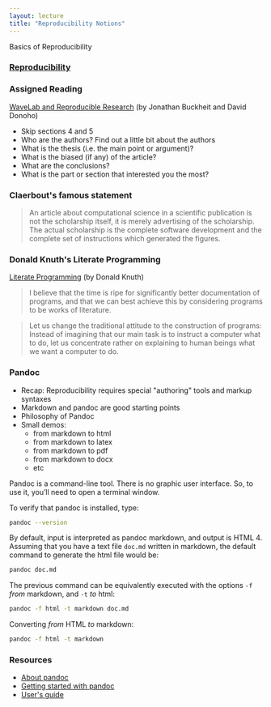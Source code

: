 ```yaml
---
layout: lecture
title: "Reproducibility Notions"
---
```


<p class="message">
  Basics of Reproducibility
</p>


<h3>
	<a href="" target="_blank">
		<span class="fa fa-picture-o fa-lg main-list-item-icon"></span> 
	Reproducibility</a>
</h3>


### Assigned Reading

<a href="http://statweb.stanford.edu/~wavelab/Wavelab_850/wavelab.pdf" target="_blank"><i class="fa fa-newspaper-o" aria-hidden="true"></i> WaveLab and Reproducible Research</a> (by Jonathan Buckheit and David Donoho)

- Skip sections 4 and 5
- Who are the authors? Find out a little bit about the authors
- What is the thesis (i.e. the main point or argument)?
- What is the biased (if any) of the article?
- What are the conclusions?
- What is the part or section that interested you the most?


### Claerbout's famous statement

> An article about computational science in a scientific publication 
> is not the scholarship itself, it is merely advertising of the scholarship. 
> The actual scholarship is the complete software development and 
> the complete set of instructions which generated the figures.


### Donald Knuth's Literate Programming

<a href="http://www.literateprogramming.com/knuthweb.pdf" target="_blank">
Literate Programming</a> (by Donald Knuth)

> I believe that the time is ripe for significantly better documentation 
> of programs, and that we can best achieve this by considering programs
> to be works of literature.

> Let us change the traditional attitude to the construction of programs: 
> Instead of imagining that our main task is to instruct a computer what to do, 
> let us concentrate rather on explaining to human beings what we want a computer to do.


### Pandoc

- Recap: Reproducibility requires special "authoring" tools and markup syntaxes
- Markdown and pandoc are good starting points
- Philosophy of Pandoc
- Small demos:
	+ from markdown to html
	+ from markdown to latex
	+ from markdown to pdf
	+ from markdown to docx
	+ etc

Pandoc is a command-line tool. There is no graphic user interface. 
So, to use it, you’ll need to open a terminal window.

To verify that pandoc is installed, type:

```bash
pandoc --version
```

By default, input is interpreted as pandoc markdown, and output is HTML 4.
Assuming that you have a text file `doc.md` written in markdown,
the default command to generate the html file would be:
```bash
pandoc doc.md
``` 

The previous command can be equivalently executed with the options
`-f` _from_ markdown, and `-t` _to_ html: 
```bash
pandoc -f html -t markdown doc.md
```

Converting _from_ HTML _to_ markdown: 
```bash
pandoc -f html -t markdown
```


### Resources

- [About pandoc](http://pandoc.org/index.html)
- [Getting started with pandoc](http://pandoc.org/getting-started.html)
- [User's guide](http://pandoc.org/MANUAL.html)

